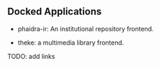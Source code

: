 
## Docked Applications

- phaidra-ir: An institutional repository frontend.

- theke: a multimedia library frontend.

TODO: add links



